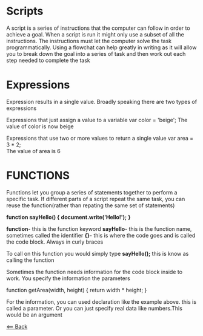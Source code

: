 # Scripts

A script is a series of instructions that the computer can follow in order to achieve a goal. When a script is run it might only use a subset of all the instructions. The instructions must let the computer solve the task programmatically. Using a flowchat can help greatly in writing as it will allow you to break down the goal into a series of task and then work out each step needed to complete the task  

# Expressions

Expression results in a single value. Broadly speaking there are two types of expressions

Expressions that just assign a value to a variable
 var color = 'beige';
The value of color is now beige

Expressions that use two or more values to return a single value
    var area = 3 * 2;  
The value of area is 6


# FUNCTIONS

Functions let you group a series of statements together to perform  a specific task. If different parts of a script repeat the same task, you can reuse the function(rather than repating the same set of statements)

**function sayHello() {**
    **document.write('Hello!');**
**}**

**function**- this is the function keyword
**sayHello**- this is the function name, sometimes called the identifier
**{}**- this is where the code goes and is called the code block. Always in curly braces

To call on this function you would simply type
**sayHello();**
this is know as calling the function

Sometimes the function needs information for the code block inside to work. You specify the information the parameters

function getArea(width, height) {
    return width * height;
}

For the information, you can used declaration like the example above. this is called a parameter.
Or you can just specify real data like numbers.This would be an argument  

[<== Back](../README.md)